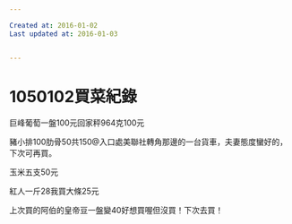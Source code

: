 ```yaml
---

Created at: 2016-01-02
Last updated at: 2016-01-03


---
```


# 1050102買菜紀錄


巨峰葡萄一盤100元回家秤964克100元

豬小排100肋骨50共150@入口處美聯社轉角那邊的一台貨車，夫妻態度蠻好的，下次可再買。

玉米五支50元

紅人一斤28我買大條25元

上次買的阿伯的皇帝豆一盤變40好想買喔但沒買！下次去買！

